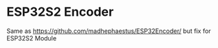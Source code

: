 # ESP32S2 Encoder
Same as https://github.com/madhephaestus/ESP32Encoder/  but fix for ESP32S2 Module
